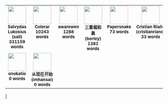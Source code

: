 <!-- CROWDIN-TRANSLATORS-START -->
<table style="width: 100%;"><tr>
              <td style="text-align:center; vertical-align: top;">
                  <img style="width: 58px" src="https://i2.wp.com/crowdin.com/images/user-picture.png?ssl=1"/>
                  <br />
                  <sub>
                      <b>Salvydas Lukosius (sall)</b>
                  </sub>
                  <br />
                  <sub>
                      <b>331159 words</b>
                  </sub>
              </td>
              <td style="text-align:center; vertical-align: top;">
                  <img style="width: 58px" src="https://i2.wp.com/crowdin.com/images/user-picture.png?ssl=1"/>
                  <br />
                  <sub>
                      <b>Colerar</b>
                  </sub>
                  <br />
                  <sub>
                      <b>10243 words</b>
                  </sub>
              </td>
              <td style="text-align:center; vertical-align: top;">
                  <img style="width: 58px" src="https://i2.wp.com/crowdin.com/images/user-picture.png?ssl=1"/>
                  <br />
                  <sub>
                      <b>awarewen</b>
                  </sub>
                  <br />
                  <sub>
                      <b>1288 words</b>
                  </sub>
              </td>
              <td style="text-align:center; vertical-align: top;">
                  <img style="width: 58px" src="https://i2.wp.com/crowdin.com/images/user-picture.png?ssl=1"/>
                  <br />
                  <sub>
                      <b>三重堀和眞 (borley)</b>
                  </sub>
                  <br />
                  <sub>
                      <b>1381 words</b>
                  </sub>
              </td>
              <td style="text-align:center; vertical-align: top;">
                  <img style="width: 58px" src="https://i2.wp.com/crowdin.com/images/user-picture.png?ssl=1"/>
                  <br />
                  <sub>
                      <b>Papersnake</b>
                  </sub>
                  <br />
                  <sub>
                      <b>73 words</b>
                  </sub>
              </td>
              <td style="text-align:center; vertical-align: top;">
                  <img style="width: 58px" src="https://i2.wp.com/crowdin.com/images/user-picture.png?ssl=1"/>
                  <br />
                  <sub>
                      <b>Cristian Riaño (cristianriano)</b>
                  </sub>
                  <br />
                  <sub>
                      <b>33 words</b>
                  </sub>
              </td>
              <td style="text-align:center; vertical-align: top;">
                  <img style="width: 58px" src="https://i2.wp.com/crowdin.com/images/user-picture.png?ssl=1"/>
                  <br />
                  <sub>
                      <b>enpitsulin (enpitsuLin)</b>
                  </sub>
                  <br />
                  <sub>
                      <b>0 words</b>
                  </sub>
              </td></tr><tr>
              <td style="text-align:center; vertical-align: top;">
                  <img style="width: 58px" src="https://i2.wp.com/crowdin.com/images/user-picture.png?ssl=1"/>
                  <br />
                  <sub>
                      <b>onokatio</b>
                  </sub>
                  <br />
                  <sub>
                      <b>0 words</b>
                  </sub>
              </td>
              <td style="text-align:center; vertical-align: top;">
                  <img style="width: 58px" src="https://i2.wp.com/crowdin.com/images/user-picture.png?ssl=1"/>
                  <br />
                  <sub>
                      <b>从现在开始 (imhansai)</b>
                  </sub>
                  <br />
                  <sub>
                      <b>0 words</b>
                  </sub>
              </td></tr></table>
<!-- CROWDIN-TRANSLATORS-END -->]